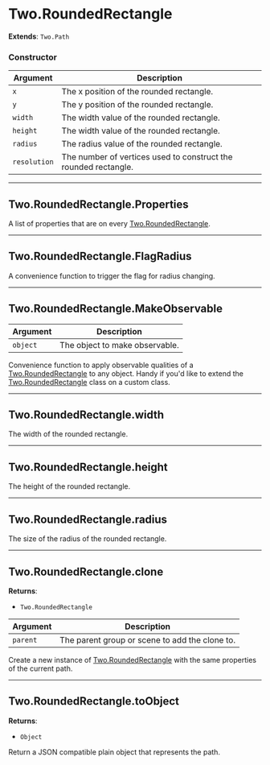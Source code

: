 # Two.RoundedRectangle


__Extends__: `Two.Path`





### Constructor


| Argument | Description |
| ---- | ----------- |
| `x` | The x position of the rounded rectangle. |
| `y` | The y position of the rounded rectangle. |
| `width` | The width value of the rounded rectangle. |
| `height` | The width value of the rounded rectangle. |
| `radius` | The radius value of the rounded rectangle. |
| `resolution` | The number of vertices used to construct the rounded rectangle. |



---

<div class="static ">

## Two.RoundedRectangle.Properties








A list of properties that are on every [Two.RoundedRectangle](/documentation/roundedrectangle).









</div>



---

<div class="static ">

## Two.RoundedRectangle.FlagRadius








A convenience function to trigger the flag for radius changing.









</div>



---

<div class="static ">

## Two.RoundedRectangle.MakeObservable










| Argument | Description |
| ---- | ----------- |
| `object` | The object to make observable. |


Convenience function to apply observable qualities of a [Two.RoundedRectangle](/documentation/roundedrectangle) to any object. Handy if you'd like to extend the [Two.RoundedRectangle](/documentation/roundedrectangle) class on a custom class.



</div>



---

<div class="instance ">

## Two.RoundedRectangle.width








The width of the rounded rectangle.









</div>



---

<div class="instance ">

## Two.RoundedRectangle.height








The height of the rounded rectangle.









</div>



---

<div class="instance ">

## Two.RoundedRectangle.radius








The size of the radius of the rounded rectangle.









</div>



---

<div class="instance ">

## Two.RoundedRectangle.clone




__Returns__:



+ `Two.RoundedRectangle`











| Argument | Description |
| ---- | ----------- |
| `parent` | The parent group or scene to add the clone to. |


Create a new instance of [Two.RoundedRectangle](/documentation/roundedrectangle) with the same properties of the current path.



</div>



---

<div class="instance ">

## Two.RoundedRectangle.toObject




__Returns__:



+ `Object`













Return a JSON compatible plain object that represents the path.



</div>


